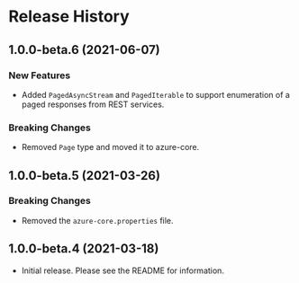 # Release History

## 1.0.0-beta.6 (2021-06-07)

### New Features

- Added `PagedAsyncStream` and `PagedIterable` to support enumeration of a paged responses from REST services.

### Breaking Changes

- Removed `Page` type and moved it to azure-core.

## 1.0.0-beta.5 (2021-03-26)

### Breaking Changes

- Removed the `azure-core.properties` file.

## 1.0.0-beta.4 (2021-03-18)

- Initial release. Please see the README for information.

